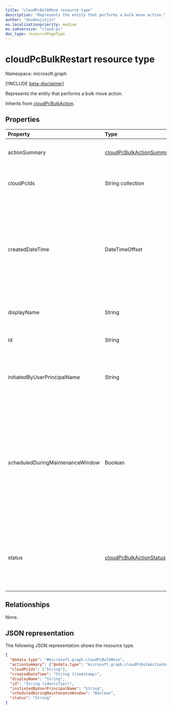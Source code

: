 ```yaml
---
title: "cloudPcBulkMove resource type"
description: "Represents the entity that performs a bulk move action."
author: "doudoujinjin"
ms.localizationpriority: medium
ms.subservice: "cloud-pc"
doc_type: resourcePageType
---
```


# cloudPcBulkRestart resource type

Namespace: microsoft.graph

[!INCLUDE [beta-disclaimer](../../includes/beta-disclaimer.md)]

Represents the entity that performs a bulk move action.

Inherits from [cloudPcBulkAction](../resources/cloudpcbulkaction.md).

## Properties
|Property|Type|Description|
|:---|:---|:---|
|actionSummary|[cloudPcBulkActionSummary](../resources/cloudpcbulkactionsummary.md)|Run summary of this bulk action. Inherited from [cloudPcBulkAction](../resources/cloudpcbulkaction.md). |
|cloudPcIds|String collection|IDs of the Cloud PCs the bulk action applies to. Inherited from [cloudPcBulkAction](../resources/cloudpcbulkaction.md). |
|createdDateTime|DateTimeOffset|The date and time when the bulk action was created. The timestamp type represents date and time information using ISO 8601 format and is always in UTC. For example, midnight UTC on Jan 1, 2014 is `2014-01-01T00:00:00Z`. Inherited from [cloudPcBulkAction](../resources/cloudpcbulkaction.md). |
|displayName|String|Name of the bulk action. Inherited from [cloudPcBulkAction](../resources/cloudpcbulkaction.md). |
|id|String|ID of the bulk action. Inherited from [cloudPcBulkAction](../resources/cloudpcbulkaction.md). |
|initiatedByUserPrincipalName|String|Indicates the user principal name (UPN) of the user who initiated this bulk action. Read-only. Inherited from [cloudPcBulkAction](../resources/cloudpcbulkaction.md).|
|scheduledDuringMaintenanceWindow|Boolean|Indicates whether the bulk action is scheduled according to the maintenance window. When `true`, the bulk action uses the maintenance window to schedule the action; `false` means that the bulk action doesn't use the maintenance window. The default value is `false`. Inherited from [cloudPcBulkAction](../resources/cloudpcbulkaction.md).|
|status|[cloudPcBulkActionStatus](../resources/cloudpcbulkaction.md#cloudpcbulkactionstatus-values)|Indicates the status of bulk actions. Possible values are `pending`, `succeeded`, `failed`, `unknownFutureValue`. The default value is `pending`. Read-only. Inherited from [cloudPcBulkAction](../resources/cloudpcbulkaction.md).|

## Relationships
None.

## JSON representation
The following JSON representation shows the resource type.
<!-- {
  "blockType": "resource",
  "keyProperty": "id",
  "@odata.type": "microsoft.graph.cloudPcBulkMove",
  "baseType": "microsoft.graph.cloudPcBulkAction",
  "openType": false
}
-->
``` json
{
  "@odata.type": "#microsoft.graph.cloudPcBulkMove",
  "actionSummary": {"@odata.type": "microsoft.graph.cloudPcBulkActionSummary"},
  "cloudPcIds": ["String"],
  "createdDateTime": "String (timestamp)",
  "displayName": "String",
  "id": "String (identifier)",
  "initiatedByUserPrincipalName": "String",
  "scheduledDuringMaintenanceWindow": "Boolean",
  "status": "String"
}
```
